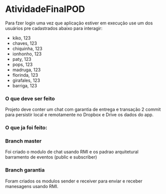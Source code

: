 AtividadeFinalPOD
==============

Para fzer login uma vez que aplicação estiver em execução use um dos usuários pre 
cadastrados abaixo para interagir:

* kiko, 123
* chaves, 123
* chiquinha, 123
* ionhonho, 123
* paty, 123
* pops, 123
* madruga, 123
* florinda, 123
* girafales, 123
* barriga, 123

### O que deve ser feito
Projeto deve conter um chat com garantia de entrega e transação 2 commit
para persistir local e remotamente no Dropbox e Drive os dados do app.

### O que ja foi feito:

### Branch master
Foi criado o modulo de chat usando RMI e os padrao arquitetural  barramento de eventos (public e subscriber)

### Branch garantia

Foram criados os modulos sender e receiver para enviar e receber manesagens usando RMI.


